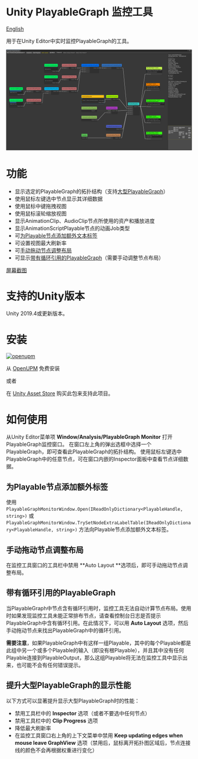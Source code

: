 Unity PlayableGraph 监控工具
===

[English](./README.md)

用于在Unity Editor中实时监控PlayableGraph的工具。

![PlayableGraph Monitor](./Documents~/imgs/img_sample_playablegraph_monitor.png)


# 功能

- 显示选定的PlayableGraph的拓扑结构（支持[大型PlayableGraph](#提升大型playablegraph的显示性能)）
- 使用鼠标左键选中节点显示其详细数据
- 使用鼠标中键拖拽视图
- 使用鼠标滚轮缩放视图
- 显示AnimationClip、AudioClip节点所使用的资产和播放进度
- 显示AnimationScriptPlayable节点的动画Job类型
- 可[为Playable节点添加额外文本标签](#为playable节点添加额外标签)
- 可设置视图最大刷新率
- 可[手动拖动节点调整布局](#手动拖动节点调整布局)
- 可显示[带有循环引用的PlayableGraph](#带有循环引用的playablegraph)（需要手动调整节点布局）

[屏幕截图](Documents~/Screenshots.md)


# 支持的Unity版本

Unity 2019.4或更新版本。


# 安装

[![openupm](https://img.shields.io/npm/v/com.greenbamboogames.playablegraphmonitor?label=openupm&registry_uri=https://package.openupm.com)](https://openupm.cn/packages/com.greenbamboogames.playablegraphmonitor/) 

从 [OpenUPM](https://openupm.cn/packages/com.greenbamboogames.playablegraphmonitor/) 免费安装

或者

在 [Unity Asset Store](https://assetstore.unity.com/packages/tools/utilities/playablegraph-monitor-238251) 购买此包来支持此项目。

# 如何使用

从Unity Editor菜单项 **Window/Analysis/PlayableGraph Monitor** 打开PlayableGraph监控窗口。
在窗口左上角的弹出选框中选择一个PlayableGraph，即可查看此PlayableGraph的拓扑结构。
使用鼠标左键选中PlayableGraph中的任意节点，可在窗口内嵌的Inspector面板中查看节点详细数据。


## 为Playable节点添加额外标签

使用 `PlayableGraphMonitorWindow.Open(IReadOnlyDictionary<PlayableHandle, string>)` 或 `PlayableGraphMonitorWindow.TrySetNodeExtraLabelTable(IReadOnlyDictionary<PlayableHandle, string>)` 方法向Playable节点添加额外文本标签。


## 手动拖动节点调整布局

在监控工具窗口的工具栏中禁用 **Auto Layout **选项后，即可手动拖动节点调整布局。


## 带有循环引用的PlayableGraph

当PlayableGraph中节点含有循环引用时，监控工具无法自动计算节点布局。使用时如果发现监控工具未能正常排布节点，请查看控制台日志是否提示PlayableGraph中含有循环引用。在此情况下，可以用 **Auto Layout** 选项，然后手动拖动节点来找出PlayableGraph中的循环引用。

**需要注意**，如果PlayableGraph中有这样一组Playable，其中的每个Playable都是此组中另一个或多个Playable的输入（即没有根Playable），并且其中没有任何Playable连接到PlayableOutput，那么这组Playable将无法在监控工具中显示出来，也可能不会有任何错误提示。


## 提升大型PlayableGraph的显示性能

以下方式可以显著提升显示大型PlayableGraph时的性能：

- 禁用工具栏中的 **Inspector** 选项（或者不要选中任何节点）
- 禁用工具栏中的 **Clip Progress** 选项
- 降低最大刷新率
- 在监控工具窗口右上角的上下文菜单中禁用 **Keep updating edges when mouse leave GraphView** 选项（禁用后，鼠标离开拓扑图区域后，节点连接线的颜色不会再根据权重进行变化）
